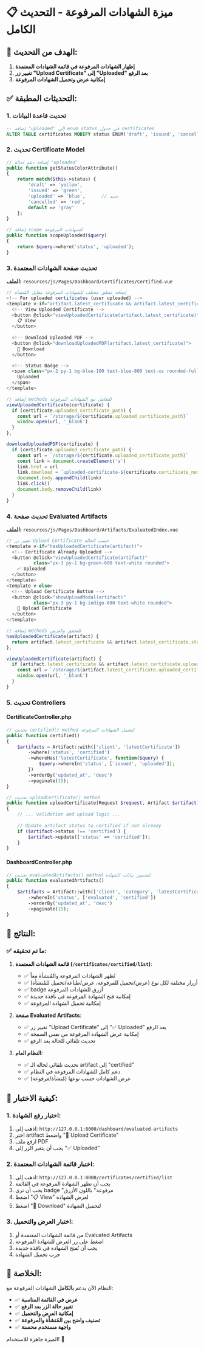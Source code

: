 # 📋 ميزة الشهادات المرفوعة - التحديث الكامل

## 🎯 الهدف من التحديث:

1. **إظهار الشهادات المرفوعة في قائمة الشهادات المعتمدة**
2. **تغيير زر "Upload Certificate" إلى "Uploaded" بعد الرفع**
3. **إمكانية عرض وتحميل الشهادات المرفوعة**

## ✅ التحديثات المطبقة:

### 1. تحديث قاعدة البيانات
```sql
-- إضافة 'uploaded' إلى enum status في جدول certificates
ALTER TABLE certificates MODIFY status ENUM('draft', 'issued', 'cancelled', 'uploaded') DEFAULT 'draft';
```

### 2. تحديث Certificate Model
```php
// إضافة دعم لحالة 'uploaded'
public function getStatusColorAttribute()
{
    return match($this->status) {
        'draft' => 'yellow',
        'issued' => 'green',
        'uploaded' => 'blue',      // جديد
        'cancelled' => 'red',
        default => 'gray'
    };
}

// إضافة scope للشهادات المرفوعة
public function scopeUploaded($query)
{
    return $query->where('status', 'uploaded');
}
```

### 3. تحديث صفحة الشهادات المعتمدة
**الملف:** `resources/js/Pages/Dashboard/Certificates/Certified.vue`

```javascript
// إضافة منطق مختلف للشهادات المرفوعة مقابل المُنشأة
<!-- For uploaded certificates (user uploaded) -->
<template v-if="artifact.latest_certificate && artifact.latest_certificate.status === 'uploaded'">
  <!-- View Uploaded Certificate -->
  <button @click="viewUploadedCertificate(artifact.latest_certificate)">
    📋 View
  </button>
  
  <!-- Download Uploaded PDF -->
  <button @click="downloadUploadedPDF(artifact.latest_certificate)">
    📄 Download
  </button>

  <!-- Status Badge -->
  <span class="px-2 py-1 bg-blue-100 text-blue-800 text-xs rounded-full">
    Uploaded
  </span>
</template>

// إضافة methods للتعامل مع الشهادات المرفوعة
viewUploadedCertificate(certificate) {
  if (certificate.uploaded_certificate_path) {
    const url = `/storage/${certificate.uploaded_certificate_path}`
    window.open(url, '_blank')
  }
},

downloadUploadedPDF(certificate) {
  if (certificate.uploaded_certificate_path) {
    const url = `/storage/${certificate.uploaded_certificate_path}`
    const link = document.createElement('a')
    link.href = url
    link.download = `uploaded-certificate-${certificate.certificate_number}.pdf`
    document.body.appendChild(link)
    link.click()
    document.body.removeChild(link)
  }
}
```

### 4. تحديث صفحة Evaluated Artifacts
**الملف:** `resources/js/Pages/Dashboard/Artifacts/EvaluatedIndex.vue`

```javascript
// تغيير زر Upload Certificate حسب الحالة
<template v-if="hasUploadedCertificate(artifact)">
  <!-- Certificate Already Uploaded -->
  <button @click="viewUploadedCertificate(artifact)" 
          class="px-3 py-1 bg-green-600 text-white rounded">
    ✅ Uploaded
  </button>
</template>
<template v-else>
  <!-- Upload Certificate Button -->
  <button @click="showUploadModal(artifact)" 
          class="px-3 py-1 bg-indigo-600 text-white rounded">
    📄 Upload Certificate
  </button>
</template>

// إضافة methods للتحقق والعرض
hasUploadedCertificate(artifact) {
  return artifact.latest_certificate && artifact.latest_certificate.status === 'uploaded'
},

viewUploadedCertificate(artifact) {
  if (artifact.latest_certificate && artifact.latest_certificate.uploaded_certificate_path) {
    const url = `/storage/${artifact.latest_certificate.uploaded_certificate_path}`
    window.open(url, '_blank')
  }
}
```

### 5. تحديث Controllers

#### CertificateController.php
```php
// تحديث certified() method لتشمل الشهادات المرفوعة
public function certified()
{
    $artifacts = Artifact::with(['client', 'latestCertificate'])
        ->where('status', 'certified')
        ->whereHas('latestCertificate', function($query) {
            $query->whereIn('status', ['issued', 'uploaded']);
        })
        ->orderBy('updated_at', 'desc')
        ->paginate(15);
}

// تحديث uploadCertificate() method
public function uploadCertificate(Request $request, Artifact $artifact)
{
    // ... validation and upload logic ...
    
    // Update artifact status to certified if not already
    if ($artifact->status !== 'certified') {
        $artifact->update(['status' => 'certified']);
    }
}
```

#### DashboardController.php
```php
// تحديث evaluatedArtifacts() method لتضمين بيانات الشهادة
public function evaluatedArtifacts()
{
    $artifacts = Artifact::with(['client', 'category', 'latestCertificate'])
        ->whereIn('status', ['evaluated', 'certified'])
        ->orderBy('updated_at', 'desc')
        ->paginate(15);
}
```

## 🎯 النتائج:

### ✅ ما تم تحقيقه:

1. **قائمة الشهادات المعتمدة (`/certificates/certified/list`)**:
   - ✅ تُظهر الشهادات المرفوعة والمُنشأة معاً
   - ✅ أزرار مختلفة لكل نوع (عرض/تحميل للمرفوعة، عرض/طباعة/تحميل للمُنشأة)
   - ✅ badge أزرق للشهادات المرفوعة
   - ✅ إمكانية فتح الشهادة المرفوعة في نافذة جديدة
   - ✅ إمكانية تحميل الشهادة المرفوعة

2. **صفحة Evaluated Artifacts**:
   - ✅ تغيير زر "Upload Certificate" إلى "✅ Uploaded" بعد الرفع
   - ✅ إمكانية عرض الشهادة المرفوعة من نفس الصفحة
   - ✅ تحديث تلقائي للحالة بعد الرفع

3. **النظام العام**:
   - ✅ تحديث تلقائي لحالة الـ artifact إلى "certified"
   - ✅ دعم كامل للشهادات المرفوعة في النظام
   - ✅ عرض الشهادات حسب نوعها (مُنشأة/مرفوعة)

## 🧪 كيفية الاختبار:

### 1. اختبار رفع الشهادة:
1. اذهب إلى: `http://127.0.0.1:8000/dashboard/evaluated-artifacts`
2. اختر artifact واضغط "📄 Upload Certificate"
3. ارفع ملف PDF
4. يجب أن يتغير الزر إلى "✅ Uploaded"

### 2. اختبار قائمة الشهادات المعتمدة:
1. اذهب إلى: `http://127.0.0.1:8000/certificates/certified/list`
2. يجب أن تظهر الشهادة المرفوعة في القائمة
3. يجب أن ترى badge "مرفوعة" باللون الأزرق
4. اضغط "📋 View" لعرض الشهادة
5. اضغط "📄 Download" لتحميل الشهادة

### 3. اختبار العرض والتحميل:
1. من قائمة الشهادات المعتمدة أو Evaluated Artifacts
2. اضغط على زر العرض للشهادة المرفوعة
3. يجب أن تُفتح الشهادة في نافذة جديدة
4. جرب تحميل الشهادة

## 🎉 الخلاصة:

النظام الآن يدعم **بالكامل** الشهادات المرفوعة مع:
- ✅ **عرض في القائمة المناسبة**
- ✅ **تغيير حالة الزر بعد الرفع**
- ✅ **إمكانية العرض والتحميل**
- ✅ **تصنيف واضح بين المُنشأة والمرفوعة**
- ✅ **واجهة مستخدم محسنة**

الميزة جاهزة للاستخدام! 🚀 